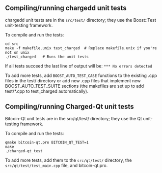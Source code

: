 Compiling/running chargedd unit tests
------------------------------------

chargedd unit tests are in the `src/test/` directory; they
use the Boost::Test unit-testing framework.

To compile and run the tests:

	cd src
	make -f makefile.unix test_charged  # Replace makefile.unix if you're not on unix
	./test_charged   # Runs the unit tests

If all tests succeed the last line of output will be:
`*** No errors detected`

To add more tests, add `BOOST_AUTO_TEST_CASE` functions to the existing
.cpp files in the test/ directory or add new .cpp files that
implement new BOOST_AUTO_TEST_SUITE sections (the makefiles are
set up to add test/*.cpp to test_charged automatically).


Compiling/running Charged-Qt unit tests
---------------------------------------

Bitcoin-Qt unit tests are in the src/qt/test/ directory; they
use the Qt unit-testing framework.

To compile and run the tests:

	qmake bitcoin-qt.pro BITCOIN_QT_TEST=1
	make
	./charged-qt_test

To add more tests, add them to the `src/qt/test/` directory,
the `src/qt/test/test_main.cpp` file, and bitcoin-qt.pro.
